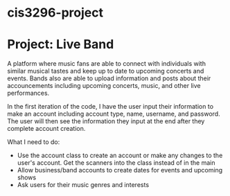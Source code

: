 # cis3296-project

# Project: Live Band
A platform where music fans are able to connect with individuals with similar musical tastes and keep up to date to upcoming concerts and events. Bands also are able to upload information and posts about their accouncements including upcoming concerts, music, and other live performances. 

In the first iteration of the code, I have the user input their information to make an account including account type, name, username, and password. The user will then see the information they input at the end after they complete account creation. 

What I need to do: 
- Use the account class to create an account or make any changes to the user's account. Get the scanners into the class instead of in the main
- Allow business/band accounts to create dates for events and upcoming shows
- Ask users for their music genres and interests
